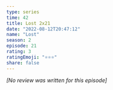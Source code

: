 ```yaml
---
type: series
time: 42
title: Lost 2x21
date: "2022-08-12T20:47:12"
name: "Lost"
season: 2
episode: 21
rating: 3
ratingEmoji: "⭐️⭐️⭐️"
share: false
---
```


*[No review was written for this episode]*